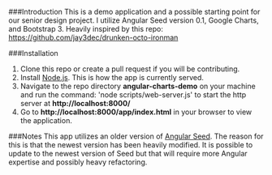 ###Introduction
This is a demo application and a possible starting point for our senior design project. I utilize Angular Seed version 0.1, Google Charts, and Bootstrap 3. Heavily inspired by this repo: https://github.com/jay3dec/drunken-octo-ironman

###Installation
1. Clone this repo or create a pull request if you will be contributing.
2. Install [Node.js](http://nodejs.org/). This is how the app is currently served.
3. Navigate to the repo directory **angular-charts-demo** on your machine and run the command:
'node scripts/web-server.js'
to start the http server at **http://localhost:8000/**
4. Go to **http://localhost:8000/app/index.html** in your browser to view the application.

###Notes
This app utilizes an older version of [Angular Seed](https://github.com/angular/angular-seed). The reason for this is that the newest version has been heavily modified. It is possible to update to the newest version of Seed but that will require more Angular expertise and possibly heavy refactoring.